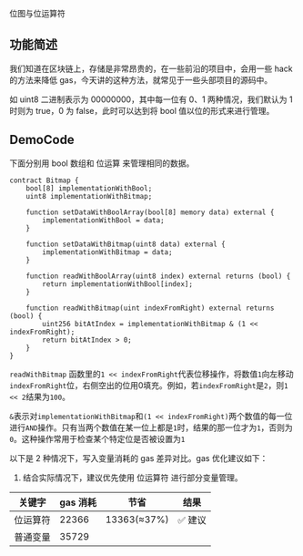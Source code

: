 位图与位运算符

## 功能简述

我们知道在区块链上，存储是非常昂贵的，在一些前沿的项目中，会用一些 hack 的方法来降低 gas，今天讲的这种方法，就常见于一些头部项目的源码中。

如 uint8 二进制表示为 00000000，其中每一位有 0、1 两种情况，我们默认为 1 时则为 true，0 为 false，此时可以达到将 bool 值以位的形式来进行管理。

## DemoCode

下面分别用 bool 数组和 位运算 来管理相同的数据。

```solidity
contract Bitmap {
    bool[8] implementationWithBool;
    uint8 implementationWithBitmap;

    function setDataWithBoolArray(bool[8] memory data) external {
        implementationWithBool = data;
    }

    function setDataWithBitmap(uint8 data) external {
        implementationWithBitmap = data;
    }

    function readWithBoolArray(uint8 index) external returns (bool) {
        return implementationWithBool[index];
    }

    function readWithBitmap(uint indexFromRight) external returns (bool) {
        uint256 bitAtIndex = implementationWithBitmap & (1 << indexFromRight);
        return bitAtIndex > 0;
    }
}
```
`readWithBitmap` 函数里的`1 << indexFromRight`代表位移操作，将数值`1`向左移动`indexFromRight`位，右侧空出的位用0填充。例如，若`indexFromRight`是`2`，则`1 << 2`结果为`100`。

`&`表示对`implementationWithBitmap`和`(1 << indexFromRight)`两个数值的每一位进行`AND`操作。只有当两个数值在某一位上都是`1`时，结果的那一位才为`1`，否则为`0`。这种操作常用于检查某个特定位是否被设置为`1`

以下是 2 种情况下，写入变量消耗的 gas 差异对比。gas 优化建议如下：

1. 结合实际情况下，建议优先使用 位运算符 进行部分变量管理。

| 关键字   | gas 消耗 | 节省        | 结果    |
| -------- | -------- | ----------- | ------- |
| 位运算符 | 22366    | 13363(≈37%) | ✅ 建议 |
| 普通变量 | 35729    |             |         |
